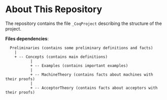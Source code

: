 # About This Repository

The repository contains the file `_CoqProject` describing the structure of the project.

**Files dependencies**:

```
  Preliminaries (contains some preliminary definitions and facts)
    |
    + -- Concepts (contains main definitions)
           |
           + -- Examples (contains important examples)
           |
           + -- MachineTheory (contains facts about machines with their proofs)
           |
           + -- AcceptorTheory (contains facts about acceptors with their proofs)
```

